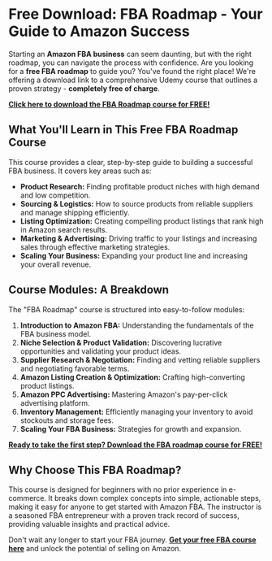 # Free Download: FBA Roadmap - Your Guide to Amazon Success

Starting an **Amazon FBA business** can seem daunting, but with the right roadmap, you can navigate the process with confidence. Are you looking for a **free FBA roadmap** to guide you? You've found the right place! We're offering a download link to a comprehensive Udemy course that outlines a proven strategy - **completely free of charge**.

[**Click here to download the FBA Roadmap course for FREE!**](https://udemywork.com/fba-roadmap)

## What You'll Learn in This Free FBA Roadmap Course

This course provides a clear, step-by-step guide to building a successful FBA business. It covers key areas such as:

*   **Product Research:** Finding profitable product niches with high demand and low competition.
*   **Sourcing & Logistics:** How to source products from reliable suppliers and manage shipping efficiently.
*   **Listing Optimization:** Creating compelling product listings that rank high in Amazon search results.
*   **Marketing & Advertising:** Driving traffic to your listings and increasing sales through effective marketing strategies.
*   **Scaling Your Business:** Expanding your product line and increasing your overall revenue.

## Course Modules: A Breakdown

The "FBA Roadmap" course is structured into easy-to-follow modules:

1.  **Introduction to Amazon FBA:** Understanding the fundamentals of the FBA business model.
2.  **Niche Selection & Product Validation:** Discovering lucrative opportunities and validating your product ideas.
3.  **Supplier Research & Negotiation:** Finding and vetting reliable suppliers and negotiating favorable terms.
4.  **Amazon Listing Creation & Optimization:** Crafting high-converting product listings.
5.  **Amazon PPC Advertising:** Mastering Amazon's pay-per-click advertising platform.
6.  **Inventory Management:** Efficiently managing your inventory to avoid stockouts and storage fees.
7.  **Scaling Your FBA Business:** Strategies for growth and expansion.

[**Ready to take the first step? Download the FBA roadmap course for FREE!**](https://udemywork.com/fba-roadmap)

## Why Choose This FBA Roadmap?

This course is designed for beginners with no prior experience in e-commerce. It breaks down complex concepts into simple, actionable steps, making it easy for anyone to get started with Amazon FBA. The instructor is a seasoned FBA entrepreneur with a proven track record of success, providing valuable insights and practical advice.

Don't wait any longer to start your FBA journey. **[Get your free FBA course here](https://udemywork.com/fba-roadmap)** and unlock the potential of selling on Amazon.
